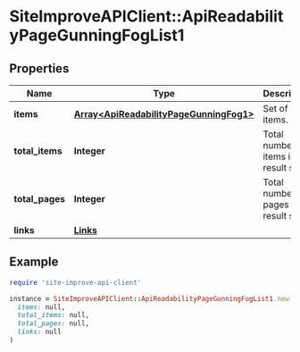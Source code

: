 # SiteImproveAPIClient::ApiReadabilityPageGunningFogList1

## Properties

| Name | Type | Description | Notes |
| ---- | ---- | ----------- | ----- |
| **items** | [**Array&lt;ApiReadabilityPageGunningFog1&gt;**](ApiReadabilityPageGunningFog1.md) | Set of items. |  |
| **total_items** | **Integer** | Total number of items in result set. |  |
| **total_pages** | **Integer** | Total number of pages in result set. |  |
| **links** | [**Links**](Links.md) |  | [optional] |

## Example

```ruby
require 'site-improve-api-client'

instance = SiteImproveAPIClient::ApiReadabilityPageGunningFogList1.new(
  items: null,
  total_items: null,
  total_pages: null,
  links: null
)
```

